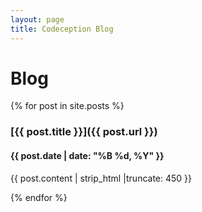 ```yaml
---
layout: page
title: Codeception Blog
---
```


# Blog

{% for post in site.posts %}

### [{{ post.title }}]({{ post.url }})

#### {{ post.date | date: "%B %d, %Y" }}

{{ post.content | strip_html |truncate: 450 }}


{% endfor %}
